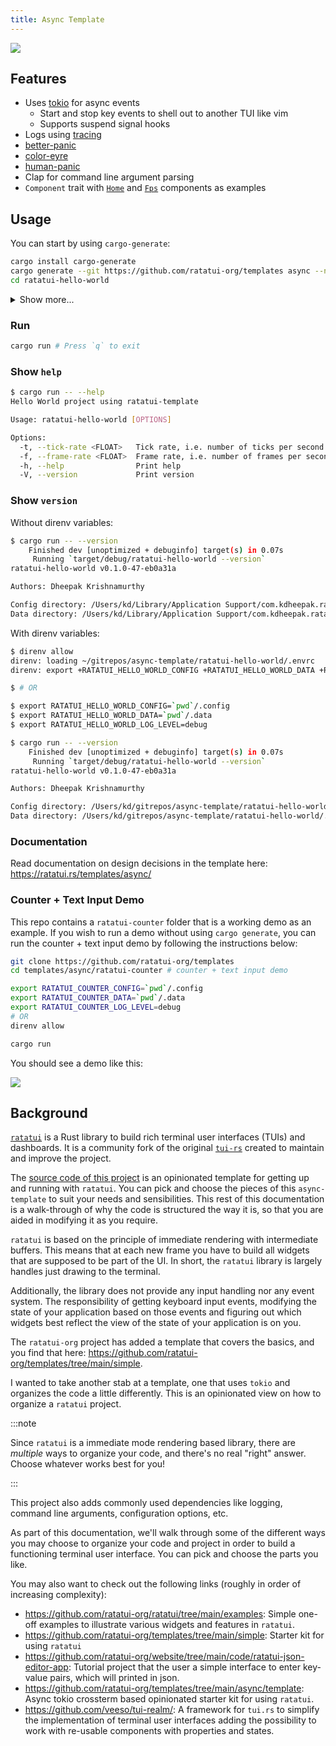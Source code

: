 ```yaml
---
title: Async Template
---
```


![](https://user-images.githubusercontent.com/1813121/277114001-0d25a09c-f24e-4ffc-8763-cd258828cec0.gif)

## Features

- Uses [tokio](https://tokio.rs/) for async events
  - Start and stop key events to shell out to another TUI like vim
  - Supports suspend signal hooks
- Logs using [tracing](https://github.com/tokio-rs/tracing)
- [better-panic](https://github.com/mitsuhiko/better-panic)
- [color-eyre](https://github.com/eyre-rs/color-eyre)
- [human-panic](https://github.com/rust-cli/human-panic)
- Clap for command line argument parsing
- `Component` trait with
  [`Home`](https://github.com/ratatui-org/async-template/blob/main/async/template/src/components/home.rs)
  and
  [`Fps`](https://github.com/ratatui-org/async-template/blob/main/async/template/src/components/fps.rs)
  components as examples

## Usage

You can start by using `cargo-generate`:

```bash
cargo install cargo-generate
cargo generate --git https://github.com/ratatui-org/templates async --name ratatui-hello-world
cd ratatui-hello-world
```

<details>

<summary>Show more...</summary>

You can also use a
[`template.toml`](https://github.com/ratatui-org/async-template/blob/main/.github/workflows/template.toml)
file to skip the prompts:

```bash
$ cargo generate --git https://github.com/ratatui-org/templates async --template-values-file ./path/to/template.toml --name ratatui-hello-world
# OR generate from local clone
$ git clone https://github.com/ratatui-org/templates
$ cd templates
$ cargo generate --path ./async --template-values-file ./.github/workflows/template.toml --name ratatui-hello-world
```

</details>

### Run

```bash
cargo run # Press `q` to exit
```

### Show `help`

```bash
$ cargo run -- --help
Hello World project using ratatui-template

Usage: ratatui-hello-world [OPTIONS]

Options:
  -t, --tick-rate <FLOAT>   Tick rate, i.e. number of ticks per second [default: 1]
  -f, --frame-rate <FLOAT>  Frame rate, i.e. number of frames per second [default: 60]
  -h, --help                Print help
  -V, --version             Print version
```

### Show `version`

Without direnv variables:

```bash
$ cargo run -- --version
    Finished dev [unoptimized + debuginfo] target(s) in 0.07s
     Running `target/debug/ratatui-hello-world --version`
ratatui-hello-world v0.1.0-47-eb0a31a

Authors: Dheepak Krishnamurthy

Config directory: /Users/kd/Library/Application Support/com.kdheepak.ratatui-hello-world
Data directory: /Users/kd/Library/Application Support/com.kdheepak.ratatui-hello-world
```

With direnv variables:

```bash
$ direnv allow
direnv: loading ~/gitrepos/async-template/ratatui-hello-world/.envrc
direnv: export +RATATUI_HELLO_WORLD_CONFIG +RATATUI_HELLO_WORLD_DATA +RATATUI_HELLO_WORLD_LOG_LEVEL

$ # OR

$ export RATATUI_HELLO_WORLD_CONFIG=`pwd`/.config
$ export RATATUI_HELLO_WORLD_DATA=`pwd`/.data
$ export RATATUI_HELLO_WORLD_LOG_LEVEL=debug

$ cargo run -- --version
    Finished dev [unoptimized + debuginfo] target(s) in 0.07s
     Running `target/debug/ratatui-hello-world --version`
ratatui-hello-world v0.1.0-47-eb0a31a

Authors: Dheepak Krishnamurthy

Config directory: /Users/kd/gitrepos/async-template/ratatui-hello-world/.config
Data directory: /Users/kd/gitrepos/async-template/ratatui-hello-world/.data
```

### Documentation

Read documentation on design decisions in the template here:
<https://ratatui.rs/templates/async/>

### Counter + Text Input Demo

This repo contains a `ratatui-counter` folder that is a working demo as an example. If you wish to
run a demo without using `cargo generate`, you can run the counter + text input demo by following
the instructions below:

```bash
git clone https://github.com/ratatui-org/templates
cd templates/async/ratatui-counter # counter + text input demo

export RATATUI_COUNTER_CONFIG=`pwd`/.config
export RATATUI_COUNTER_DATA=`pwd`/.data
export RATATUI_COUNTER_LOG_LEVEL=debug
# OR
direnv allow

cargo run
```

You should see a demo like this:

![](https://github.com/ratatui-org/async-template/assets/1813121/057a0fe9-9f6d-4f8c-963c-ca2725721bdd)

## Background

[`ratatui`](https://github.com/ratatui-org/ratatui) is a Rust library to build rich terminal user
interfaces (TUIs) and dashboards. It is a community fork of the original
[`tui-rs`](https://github.com/fdehau/tui-rs) created to maintain and improve the project.

The [source code of this project](https://github.com/ratatui-org/templates/tree/main/async) is an opinionated
template for getting up and running with `ratatui`. You can pick and choose the pieces of this
`async-template` to suit your needs and sensibilities. This rest of this documentation is a
walk-through of why the code is structured the way it is, so that you are aided in modifying it as
you require.

`ratatui` is based on the principle of immediate rendering with intermediate buffers. This means
that at each new frame you have to build all widgets that are supposed to be part of the UI. In
short, the `ratatui` library is largely handles just drawing to the terminal.

Additionally, the library does not provide any input handling nor any event system. The
responsibility of getting keyboard input events, modifying the state of your application based on
those events and figuring out which widgets best reflect the view of the state of your application
is on you.

The `ratatui-org` project has added a template that covers the basics, and you find that here:
<https://github.com/ratatui-org/templates/tree/main/simple>.

I wanted to take another stab at a template, one that uses `tokio` and organizes the code a little
differently. This is an opinionated view on how to organize a `ratatui` project.

:::note

Since `ratatui` is a immediate mode rendering based library, there are _multiple_ ways to organize
your code, and there's no real "right" answer. Choose whatever works best for you!

:::

This project also adds commonly used dependencies like logging, command line arguments,
configuration options, etc.

As part of this documentation, we'll walk through some of the different ways you may choose to
organize your code and project in order to build a functioning terminal user interface. You can pick
and choose the parts you like.

You may also want to check out the following links (roughly in order of increasing complexity):

- <https://github.com/ratatui-org/ratatui/tree/main/examples>: Simple one-off examples to illustrate
  various widgets and features in `ratatui`.
- <https://github.com/ratatui-org/templates/tree/main/simple>: Starter kit for using `ratatui`
- <https://github.com/ratatui-org/website/tree/main/code/ratatui-json-editor-app>: Tutorial project
  that the user a simple interface to enter key-value pairs, which will printed in json.
- <https://github.com/ratatui-org/templates/tree/main/async/template>: Async tokio crossterm based
  opinionated starter kit for using `ratatui`.
- <https://github.com/veeso/tui-realm/>: A framework for `tui.rs` to simplify the implementation of
  terminal user interfaces adding the possibility to work with re-usable components with properties
  and states.
